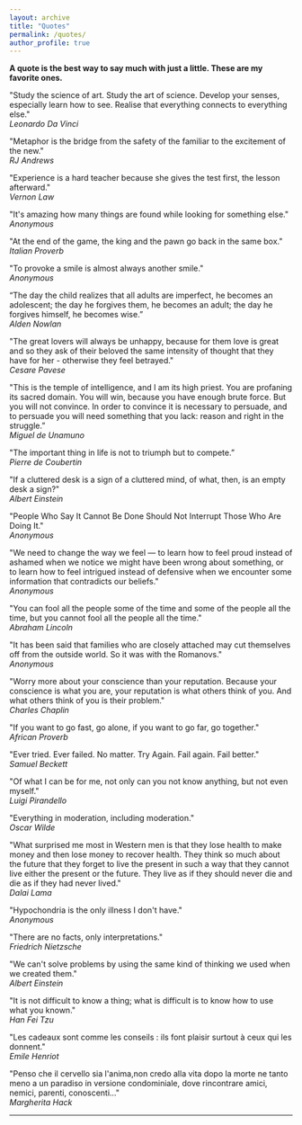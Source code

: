 ```yaml
---
layout: archive
title: "Quotes"
permalink: /quotes/
author_profile: true
---
```


<b>A quote is the best way to say much with just a little. These are my favorite ones.</b>

"Study the science of art. Study the art of science. Develop your senses, especially learn how to see. Realise that everything connects to everything else."
<br />
<i>Leonardo Da Vinci</i>

"Metaphor is the bridge from the safety of the familiar to the excitement of the new."
<br />
<i>RJ Andrews</i>

"Experience is a hard teacher because she gives the test first, the lesson afterward."
<br />
<i>Vernon Law</i>

"It's amazing how many things are found while looking for something else."
<br />
<i>Anonymous</i>

"At the end of the game, the king and the pawn go back in the same box."
<br />
<i>Italian Proverb</i>

"To provoke a smile is almost always another smile."
<br />
<i>Anonymous</i>

“The day the child realizes that all adults are imperfect, he becomes an adolescent; the day he forgives them, he becomes an adult; the day he forgives himself, he becomes wise.” 
<br />
<i>Alden Nowlan</i>

"The great lovers will always be unhappy, because for them love is great and so they ask of their beloved the same intensity of thought that they have for her - otherwise they feel betrayed."
<br />
<i>Cesare Pavese</i>

"This is the temple of intelligence, and I am its high priest. You are profaning its sacred domain. You will win, because you have enough brute force. But you will not convince. In order to convince it is necessary to persuade, and to persuade you will need something that you lack: reason and right in the struggle.”
<br />
<i>Miguel de Unamuno</i>

"The important thing in life is not to triumph but to compete.” 
<br />
<i>Pierre de Coubertin</i>

"If a cluttered desk is a sign of a cluttered mind, of what, then, is an empty desk a sign?"
<br />
<i>Albert Einstein</i>

"People Who Say It Cannot Be Done Should Not Interrupt Those Who Are Doing It."
<br />
<i>Anonymous</i>

"We need to change the way we feel — to learn how to feel proud instead of ashamed when we notice we might have been wrong about something, or to learn how to feel intrigued instead of defensive when we encounter some information that contradicts our beliefs."
<br />
<i>Anonymous</i>

"You can fool all the people some of the time and some of the people all the time, but you cannot fool all the people all the time."
<br />
<i>Abraham Lincoln</i>

"It has been said that families who are closely attached may cut themselves off from the outside world. So it was with the Romanovs."
<br />
<i>Anonymous</i>

"Worry more about your conscience than your reputation. Because your conscience is what you are, your reputation is what others think of you. And what others think of you is their problem."
<br />
<i>Charles Chaplin</i>

"If you want to go fast, go alone, if you want to go far, go together."
<br/>
<i>African Proverb</i>

"Ever tried. Ever failed. No matter. Try Again. Fail again. Fail better." 
<br />
<i>Samuel Beckett</i>

"Of what I can be for me, not only can you not know anything, but not even myself."
<br />
<i>Luigi Pirandello</i>

"Everything in moderation, including moderation."
<br />
<i>Oscar Wilde</i>

"What surprised me most in Western men is that they lose health to make money and then lose money to recover health. They think so much about the future that they forget to live the present in such a way that they cannot live either the present or the future. They live as if they should never die and die as if they had never lived."
<br />
<i>Dalai Lama</i>

"Hypochondria is the only illness I don't have."
<br />
<i>Anonymous</i>

"There are no facts, only interpretations."
<br />
<i>Friedrich Nietzsche</i>

"We can't solve problems by using the same kind of thinking we used when we created them."
<br />
<i>Albert Einstein</i>

"It is not difficult to know a thing; what is difficult is to know how to use what you known."
<br />
<i>Han Fei Tzu</i>

"Les cadeaux sont comme les conseils : ils font plaisir surtout à ceux qui les donnent."
<br />
<i>Emile Henriot</i>

"Penso che il cervello sia l'anima,non credo alla vita dopo la morte ne tanto meno a un paradiso in versione condominiale, dove rincontrare amici, nemici, parenti, conoscenti..."
<br />
<i>Margherita Hack</i>


---
